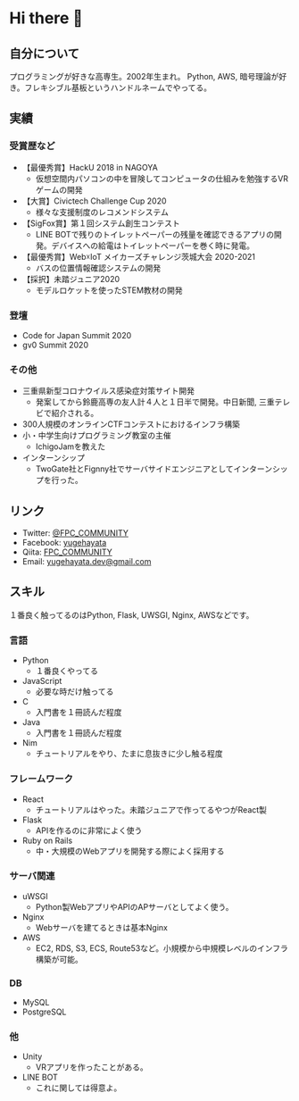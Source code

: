 # Hi there 👋

## 自分について
プログラミングが好きな高専生。2002年生まれ。
Python, AWS, 暗号理論が好き。フレキシブル基板というハンドルネームでやってる。

## 実績
### 受賞歴など
- 【最優秀賞】HackU 2018 in NAGOYA
  - 仮想空間内パソコンの中を冒険してコンピュータの仕組みを勉強するVRゲームの開発
- 【大賞】Civictech Challenge Cup 2020
  - 様々な支援制度のレコメンドシステム
- 【SigFox賞】第１回システム創生コンテスト
  - LINE BOTで残りのトイレットペーパーの残量を確認できるアプリの開発。デバイスへの給電はトイレットペーパーを巻く時に発電。
- 【最優秀賞】Web☓IoT メイカーズチャレンジ茨城大会 2020-2021
  - バスの位置情報確認システムの開発
- 【採択】未踏ジュニア2020
  - モデルロケットを使ったSTEM教材の開発

### 登壇
- Code for Japan Summit 2020
- gv0 Summit 2020

### その他
- 三重県新型コロナウイルス感染症対策サイト開発
  - 発案してから鈴鹿高専の友人計４人と１日半で開発。中日新聞, 三重テレビで紹介される。
- 300人規模のオンラインCTFコンテストにおけるインフラ構築
- 小・中学生向けプログラミング教室の主催
  - IchigoJamを教えた
- インターンシップ
  - TwoGate社とFignny社でサーバサイドエンジニアとしてインターンシップを行った。

## リンク
- Twitter: [@FPC_COMMUNITY](https://twitter.com/FPC_COMMUNITY)
- Facebook: [yugehayata](https://www.facebook.com/yugehayata)
- Qiita: [FPC_COMMUNITY](https://qiita.com/FPC_COMMUNITY)
- Email: yugehayata.dev@gmail.com

## スキル
１番良く触ってるのはPython, Flask, UWSGI, Nginx, AWSなどです。

### 言語
- Python
  - １番良くやってる
- JavaScript
  - 必要な時だけ触ってる
- C
  - 入門書を１冊読んだ程度
- Java
  - 入門書を１冊読んだ程度
- Nim
  - チュートリアルをやり、たまに息抜きに少し触る程度

### フレームワーク
- React
  - チュートリアルはやった。未踏ジュニアで作ってるやつがReact製
- Flask
  - APIを作るのに非常によく使う
- Ruby on Rails
  - 中・大規模のWebアプリを開発する際によく採用する
  
### サーバ関連
- uWSGI
  - Python製WebアプリやAPIのAPサーバとしてよく使う。
- Nginx
  - Webサーバを建てるときは基本Nginx
- AWS
  - EC2, RDS, S3, ECS, Route53など。小規模から中規模レベルのインフラ構築が可能。

### DB
- MySQL
- PostgreSQL

### 他
- Unity
  - VRアプリを作ったことがある。
- LINE BOT
  - これに関しては得意よ。
